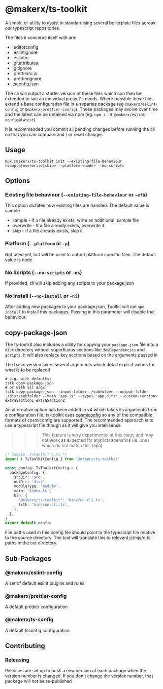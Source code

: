 # @makerx/ts-toolkit

A simple cli utility to assist in standardising several boilerplate files across our typescript repositories.

The files it concerns itself with are:

- .editorconfig
- .eslintignore
- .eslintrc
- .gitattributes
- .gitignore
- .prettierrc.js
- .prettierignore
- tsconfig.json

The cli will output a starter version of these files which can then be extended to suit an individual project's needs. Where possible these files extend a base configuration file in a separate package (eg `@makerx/eslint-config` or `@makerx/prettier-config`). These packages may evolve over time and the latest can be obtained via npm (eg. `npm i -D @makerx/eslint-config@latest`)

It is recommended you commit all pending changes before running the cli so that you can compare and / or reset changes

## Usage

```shell
npx @makerx/ts-toolkit init --existing-file-behaviour <sample|overwrite|skip> --platform <node> --no-scripts
```

## Options

### Existing file behaviour (`--existing-file-behaviour` or `-efb`)

This option dictates how existing files are handled. The default value is sample

- sample - If a file already exists, write an additional <filename>.sample file
- overwrite - If a file already exists, overwrite it
- skip - If a file already exists, skip it

### Platform (`--platform` or `-p`)

Not used yet, but will be used to output platform specific files. The default value is node

### No Scripts (`--no-scripts` or `-ns`)

If provided, cli will skip adding any scripts to your package.json

### No Install (`--no-install` or `-ni`)

After adding new packages to your package.json, Toolkit will run `npm install` to install this packages. Passing in this parameter will disable that behaviour.

## copy-package-json

The ts-toolkit also includes a utility for copying your `package.json` file into a `dist` directory without superfluous sections like `devDependencies` and `scripts`. It will also replace key sections based on the arguments passed in

The basic version takes several arguments which detail explicit values for what is to be replaced

```shell
# e.g. with defaults:
tstk copy-package-json
# or with all args:
tstk copy-package-json --input-folder ./subfolder --output-folder ./dist/subfolder --main 'app.js' --types 'app.d.ts' --custom-sections extraSection1 extraSection2
```

An alternative option has been added in v4 which takes its arguments from a configuration file. ts-toolkit uses [cosmiconfig](https://github.com/cosmiconfig/cosmiconfig) so any of the compatible formats of cosmiconfig are supported. The recommended approach is to use a typescript file though as it will give you intellisense

> > > This feature is very experimental at this stage and may not work as expected for atypical scenarios (ie. ones which do not match this repo)

```ts
/* Sample .tstoolkitrc.ts */
import { TsToolkitConfig } from '@makerx/ts-toolkit'

const config: TsToolkitConfig = {
  packageConfig: {
    srcDir: 'src',
    outDir: 'dist',
    moduleType: 'module',
    main: 'index.ts',
    bin: {
      '@makerx/ts-toolkit': 'bin/run-cli.ts',
      tstk: 'bin/run-cli.ts',
    },
  },
}
export default config
```

File paths used in this config file should point to the typescript file relative to the source directory. The tool will translate this to relevant js/mjs/d.ts paths in the out directory.

## Sub-Packages

### @makerx/eslint-config

A set of default eslint plugins and rules

### @makerx/prettier-config

A default prettier configuration

### @makerx/ts-config

A default tsconfig configuration

## Contributing

### Releasing

Releases are set up to push a new version of each package when the version number is changed. If you don't change the version number, that package will not be re-published
